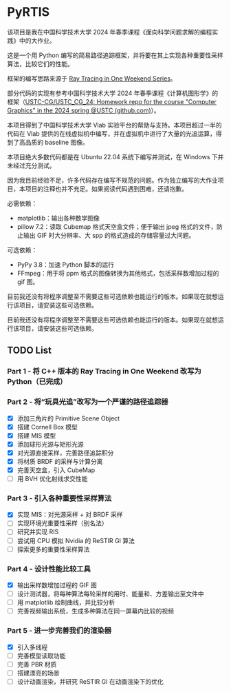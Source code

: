 # PyRTIS

该项目是我在中国科学技术大学 2024 年春季课程《面向科学问题求解的编程实践》中的大作业。

这是一个用 Python 编写的简易路径追踪框架，并将要在其上实现各种重要性采样算法，比较它们的性能。

框架的编写思路来源于 [Ray Tracing in One Weekend Series](https://raytracing.github.io/)。

部分代码的实现有参考中国科学技术大学 2024 年春季课程《计算机图形学》的框架（[USTC-CG/USTC_CG_24: Homework repo for the course "Computer Graphics" in the 2024 spring @USTC (github.com)](https://github.com/USTC-CG/USTC_CG_24)）。

本项目得到了中国科学技术大学 Vlab 实验平台的帮助与支持。本项目超过一半的代码在 Vlab 提供的在线虚拟机中编写，并在虚拟机中进行了大量的光追运算，得到了高品质的 baseline 图像。

本项目绝大多数代码都是在 Ubuntu 22.04 系统下编写并测试，在 Windows 下并未经过充分测试。

因为我目前经验不足，许多代码存在编写不规范的问题。作为独立编写的大作业项目，本项目的注释也并不充足。如果阅读代码遇到困难，还请抱歉。

必需依赖：

- matplotlib：输出各种数学图像
- pillow 7.2：读取 Cubemap 格式天空盒文件；便于输出 jpeg 格式的文件，防止输出 GIF 时大分辨率、大 spp 的格式造成的存储容量过大问题。

可选依赖：

- PyPy 3.8：加速 Python 脚本的运行
- FFmpeg：用于将 ppm 格式的图像转换为其他格式，包括采样数增加过程的 gif 图。

目前我还没有将程序调整至不需要这些可选依赖也能运行的版本。如果现在就想运行该项目，请安装这些可选依赖。

目前我还没有将程序调整至不需要这些可选依赖也能运行的版本。如果现在就想运行该项目，请安装这些可选依赖。

## TODO List

### Part 1 - 将 C++ 版本的 Ray Tracing in One Weekend 改写为 Python（已完成）

### Part 2 - 将“玩具光追”改写为一个严谨的路径追踪器

- [x] 添加三角片的 Primitive Scene Object
- [x] 搭建 Cornell Box 模型
- [x] 搭建 MIS 模型
- [x] 添加球形光源与矩形光源
- [x] 对光源直接采样，完善路径追踪积分
- [x] 将材质 BRDF 的采样与计算分离
- [x] 完善天空盒，引入 CubeMap
- [ ] 用 BVH 优化射线求交性能

### Part 3 - 引入各种重要性采样算法

- [x] 实现 MIS：对光源采样 + 对 BRDF 采样
- [ ] 实现环境光重要性采样（别名法）
- [ ] 研究并实现 RIS
- [ ] 尝试用 CPU 模拟 Nvidia 的 ReSTIR GI 算法
- [ ] 探索更多的重要性采样算法

### Part 4 - 设计性能比较工具

- [x] 输出采样数增加过程的 GIF 图
- [ ] 设计测试器，将每种算法每轮采样的用时、能量和、方差输出至文件中
- [ ] 用 matplotlib 绘制曲线，并比较分析
- [ ] 完善视频输出系统，生成多种算法在同一屏幕内比较的视频

### Part 5 - 进一步完善我们的渲染器

- [x] 引入多线程
- [ ] 完善模型读取功能
- [ ] 完善 PBR 材质
- [ ] 搭建漂亮的场景
- [ ] 设计动画渲染，并研究 ReSTIR GI 在动画渲染下的优化

